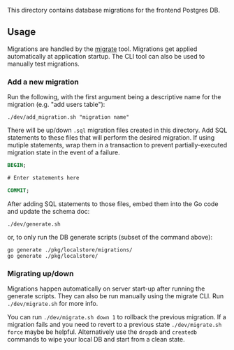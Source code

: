 This directory contains database migrations for the frontend Postgres DB.

## Usage 

Migrations are handled by the [migrate](https://github.com/mattes/migrate/tree/master/cli#installation) tool. Migrations get applied automatically at application startup. The CLI tool can also be used to manually test migrations.

### Add a new migration

Run the following, with the first argument being a descriptive name for the migration (e.g. "add users table"):

```
./dev/add_migration.sh "migration name"
```

There will be up/down `.sql` migration files created in this directory. Add SQL statements to these files that will perform the desired migration. If using mutiple statements, wrap them in a transaction to prevent partially-executed migration state in the event of a failure.

```sql
BEGIN;

# Enter statements here

COMMIT;
```

After adding SQL statements to those files, embed them into the Go code and update the schema doc:

```
./dev/generate.sh
```

or, to only run the DB generate scripts (subset of the command above):

```
go generate ./pkg/localstore/migrations/
go generate ./pkg/localstore/
```

### Migrating up/down

Migrations happen automatically on server start-up after running the generate scripts. They can also be run manually using the migrate CLI. Run `./dev/migrate.sh` for more info.

You can run `./dev/migrate.sh down 1` to rollback the previous migration. If a migration fails and you need to revert to a previous state `./dev/migrate.sh force` maybe be helpful. Alternatively use the `dropdb` and `createdb` commands to wipe your local DB and start from a clean state.
